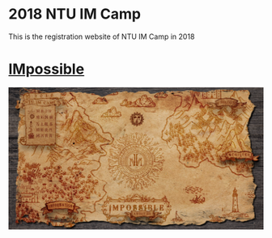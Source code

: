 # 2018 NTU IM Camp
This is the registration website of NTU IM Camp in 2018


# [IMpossible](https://ginoah.github.io/IMpossible)
![](./screenshot.png)
